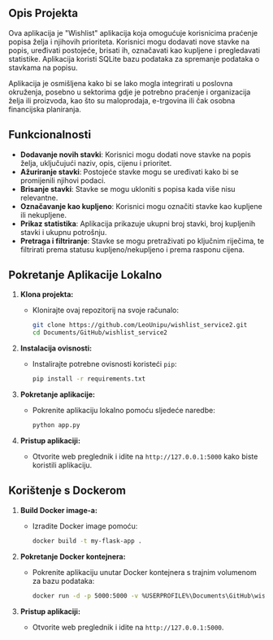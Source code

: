 
## Opis Projekta

Ova aplikacija je "Wishlist" aplikacija koja omogućuje korisnicima praćenje popisa želja i njihovih prioriteta. Korisnici mogu dodavati nove stavke na popis, uređivati postojeće, brisati ih, označavati kao kupljene i pregledavati statistike. Aplikacija koristi SQLite bazu podataka za spremanje podataka o stavkama na popisu. 

Aplikacija je osmišljena kako bi se lako mogla integrirati u poslovna okruženja, posebno u sektorima gdje je potrebno praćenje i organizacija želja ili proizvoda, kao što su maloprodaja, e-trgovina ili čak osobna financijska planiranja.

## Funkcionalnosti

- **Dodavanje novih stavki**: Korisnici mogu dodati nove stavke na popis želja, uključujući naziv, opis, cijenu i prioritet.
- **Ažuriranje stavki**: Postojeće stavke mogu se uređivati kako bi se promijenili njihovi podaci.
- **Brisanje stavki**: Stavke se mogu ukloniti s popisa kada više nisu relevantne.
- **Označavanje kao kupljeno**: Korisnici mogu označiti stavke kao kupljene ili nekupljene.
- **Prikaz statistika**: Aplikacija prikazuje ukupni broj stavki, broj kupljenih stavki i ukupnu potrošnju.
- **Pretraga i filtriranje**: Stavke se mogu pretraživati po ključnim riječima, te filtrirati prema statusu kupljeno/nekupljeno i prema rasponu cijena.

## Pokretanje Aplikacije Lokalno

1. **Klona projekta:**
   - Klonirajte ovaj repozitorij na svoje računalo:
     ```bash
     git clone https://github.com/LeoUnipu/wishlist_service2.git
     cd Documents/GitHub/wishlist_service2
     ```

2. **Instalacija ovisnosti:**
   - Instalirajte potrebne ovisnosti koristeći `pip`:
     ```bash
     pip install -r requirements.txt
     ```

3. **Pokretanje aplikacije:**
   - Pokrenite aplikaciju lokalno pomoću sljedeće naredbe:
     ```bash
     python app.py
     ```

4. **Pristup aplikaciji:**
   - Otvorite web preglednik i idite na `http://127.0.0.1:5000` kako biste koristili aplikaciju.

## Korištenje s Dockerom

1. **Build Docker image-a:**
   - Izradite Docker image pomoću:
     ```bash
     docker build -t my-flask-app .
     ```

2. **Pokretanje Docker kontejnera:**
   - Pokrenite aplikaciju unutar Docker kontejnera s trajnim volumenom za bazu podataka:
     ```bash
     docker run -d -p 5000:5000 -v %USERPROFILE%\Documents\GitHub\wishlist_service2\data:/app/data my-flask-app
     ```

3. **Pristup aplikaciji:**
   - Otvorite web preglednik i idite na `http://127.0.0.1:5000`.

